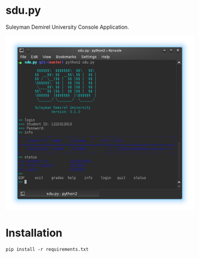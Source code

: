 sdu.py
======

Suleyman Demirel University Console Application.

[![SS](sdu.png)](https://github.com/PyIsparta/sdu.py)

Installation
============

    pip install -r requirements.txt
